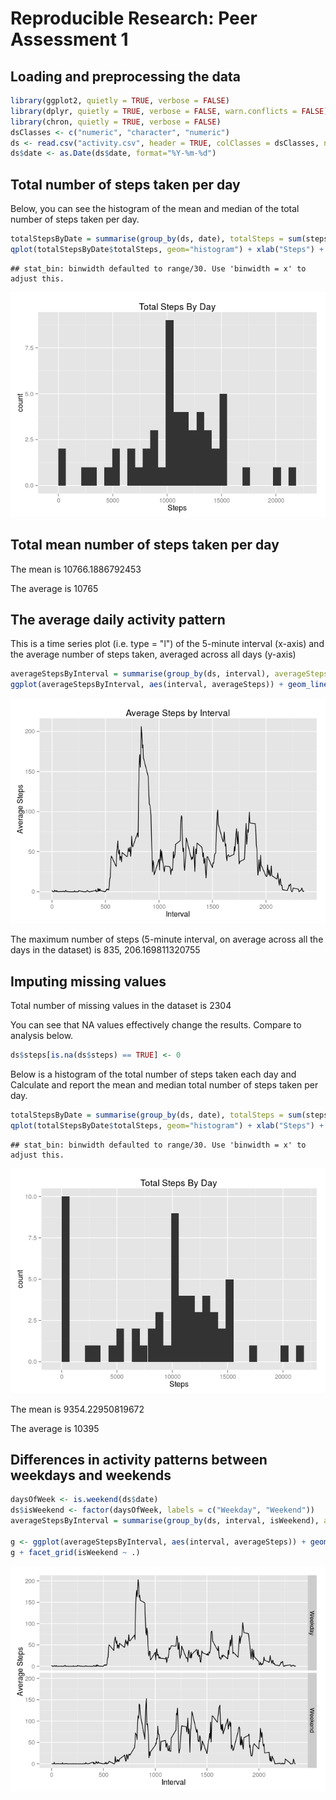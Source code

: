 # Reproducible Research: Peer Assessment 1

## Loading and preprocessing the data


```r
library(ggplot2, quietly = TRUE, verbose = FALSE)
library(dplyr, quietly = TRUE, verbose = FALSE, warn.conflicts = FALSE)
library(chron, quietly = TRUE, verbose = FALSE)
dsClasses <- c("numeric", "character", "numeric")
ds <- read.csv("activity.csv", header = TRUE, colClasses = dsClasses, na.strings=c("","NA"))
ds$date <- as.Date(ds$date, format="%Y-%m-%d")
```

## Total number of steps taken per day

Below, you can see the histogram of the mean and median of the total number of steps taken per day.


```r
totalStepsByDate = summarise(group_by(ds, date), totalSteps = sum(steps))
qplot(totalStepsByDate$totalSteps, geom="histogram") + xlab("Steps") + ggtitle("Total Steps By Day")
```

```
## stat_bin: binwidth defaulted to range/30. Use 'binwidth = x' to adjust this.
```

![](PA1_template_files/figure-html/unnamed-chunk-2-1.png) 

## Total mean number of steps taken per day

The mean is 10766.1886792453

The average is 10765

## The average daily activity pattern

This is a time series plot (i.e. type = "l") of the 5-minute interval (x-axis) and the average number of steps taken, averaged across all days (y-axis)


```r
averageStepsByInterval = summarise(group_by(ds, interval), averageSteps = mean(steps, na.rm = TRUE))
ggplot(averageStepsByInterval, aes(interval, averageSteps)) + geom_line() + xlab("Interval") + ylab("Average Steps") + ggtitle("Average Steps by Interval")
```

![](PA1_template_files/figure-html/unnamed-chunk-3-1.png) 

The maximum number of steps (5-minute interval, on average across all the days in the dataset) is 835, 206.169811320755

## Imputing missing values

Total number of missing values in the dataset is 2304

You can see that NA values effectively change the results. Compare to analysis below.


```r
ds$steps[is.na(ds$steps) == TRUE] <- 0
```

Below is a histogram of the total number of steps taken each day and Calculate and report the mean and median total number of steps taken per day.


```r
totalStepsByDate = summarise(group_by(ds, date), totalSteps = sum(steps))
qplot(totalStepsByDate$totalSteps, geom="histogram") + xlab("Steps") + ggtitle("Total Steps By Day")
```

```
## stat_bin: binwidth defaulted to range/30. Use 'binwidth = x' to adjust this.
```

![](PA1_template_files/figure-html/unnamed-chunk-5-1.png) 

The mean is 9354.22950819672

The average is 10395

## Differences in activity patterns between weekdays and weekends


```r
daysOfWeek <- is.weekend(ds$date)
ds$isWeekend <- factor(daysOfWeek, labels = c("Weekday", "Weekend"))
averageStepsByInterval = summarise(group_by(ds, interval, isWeekend), averageSteps = mean(steps))

g <- ggplot(averageStepsByInterval, aes(interval, averageSteps)) + geom_line() + xlab("Interval") + ylab("Average Steps") + ggtitle("Average Steps by Interval")
g + facet_grid(isWeekend ~ .)
```

![](PA1_template_files/figure-html/unnamed-chunk-6-1.png) 
